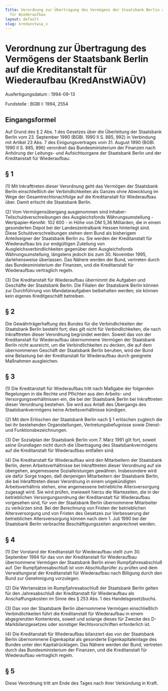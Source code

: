 ```yaml
---
Title: Verordnung zur Übertragung des Vermögens der Staatsbank Berlin auf die Kreditanstalt
  für Wiederaufbau
layout: default
slug: kredanstwia_v
---
```


# Verordnung zur Übertragung des Vermögens der Staatsbank Berlin auf die Kreditanstalt für Wiederaufbau (KredAnstWiAÜV)

Ausfertigungsdatum
:   1994-09-13

Fundstelle
:   BGBl I: 1994, 2554



## Eingangsformel

Auf Grund des § 2 Abs. 1 des Gesetzes über die Überleitung der
Staatsbank Berlin vom 23. September 1990 (BGBl. 1990 II S. 885, 992)
in Verbindung mit Artikel 23 Abs. 7 des Einigungsvertrages vom 31.
August 1990 (BGBl. 1990 II S. 885, 896) verordnet das
Bundesministerium der Finanzen nach Anhörung der Leitungs- und
Aufsichtsorgane der Staatsbank Berlin und der Kreditanstalt für
Wiederaufbau:


## § 1

(1) Mit Inkrafttreten dieser Verordnung geht das Vermögen der
Staatsbank Berlin einschließlich der Verbindlichkeiten als Ganzes ohne
Abwicklung im Wege der Gesamtrechtsnachfolge auf die Kreditanstalt für
Wiederaufbau über. Damit erlischt die Staatsbank Berlin.

(2) Vom Vermögensübergang ausgenommen sind Inhaber-
Teilschuldverschreibungen des Ausgleichsfonds Währungsumstellung -
Wertpapier-KennNr. 102 600 - in Höhe von DM 5,36 Milliarden, die in
einem gesonderten Depot bei der Landeszentralbank Hessen hinterlegt
sind. Diese Schuldverschreibungen stehen dem Bund als bisherigem
Anteilseigner der Staatsbank Berlin zu. Sie werden der Kreditanstalt
für Wiederaufbau bis zur endgültigen Zuteilung von
Ausgleichsverbindlichkeiten gegenüber dem Ausgleichsfonds
Währungsumstellung, längstens jedoch bis zum 30. November 1995,
darlehensweise überlassen. Das Nähere werden der Bund, vertreten durch
das Bundesministerium der Finanzen, und die Kreditanstalt für
Wiederaufbau vertraglich regeln.

(3) Die Kreditanstalt für Wiederaufbau übernimmt die Aufgaben und
Geschäfte der Staatsbank Berlin. Die Filialen der Staatsbank Berlin
können zur Durchführung von Mandataraufgaben beibehalten werden; sie
können kein eigenes Kreditgeschäft betreiben.


## § 2

Die Gewährträgerhaftung des Bundes für die Verbindlichkeiten der
Staatsbank Berlin besteht fort; dies gilt nicht für Verbindlichkeiten,
die nach Inkrafttreten dieser Verordnung begründet werden. Soweit das
von der Kreditanstalt für Wiederaufbau übernommene Vermögen der
Staatsbank Berlin nicht ausreicht, um die Verbindlichkeiten zu decken,
die auf dem übernommenen Geschäft der Staatsbank Berlin beruhen, wird
der Bund eine Belastung bei der Kreditanstalt für Wiederaufbau durch
geeignete Maßnahmen ausgleichen.


## § 3

(1) Die Kreditanstalt für Wiederaufbau tritt nach Maßgabe der
folgenden Regelungen in die Rechte und Pflichten aus den Arbeits- und
Versorgungsverhältnissen ein, die bei der Staatsbank Berlin bei
Inkrafttreten dieser Verordnung bestehen. Sie wird aus Anlaß des
Übergangs des Staatsbankvermögens keine Arbeitsverhältnisse kündigen.

(2) Mit dem Erlöschen der Staatsbank Berlin nach § 1 erlöschen
zugleich die bei ihr bestehenden Organstellungen,
Vertretungsbefugnisse sowie Dienst- und Funktionsbezeichnungen.

(3) Der Sozialplan der Staatsbank Berlin vom 7. März 1991 gilt fort,
soweit seine Grundlagen nicht durch die Übertragung des
Staatsbankvermögens auf die Kreditanstalt für Wiederaufbau entfallen
sind.

(4) Die Kreditanstalt für Wiederaufbau wird den Mitarbeitern der
Staatsbank Berlin, deren Arbeitsverhältnisse bei Inkrafttreten dieser
Verordnung auf sie übergehen, angemessene Sozialleistungen gewähren.
Insbesondere wird sie dafür Sorge tragen, daß denjenigen Mitarbeitern
der Staatsbank Berlin, die bei Inkrafttreten dieser Verordnung in
einem ungekündigten Arbeitsverhältnis stehen, eine angemessene
betriebliche Altersversorgung zugesagt wird. Sie wird prüfen,
inwieweit hierzu die Wartezeiten, die in der betrieblichen
Versorgungsordnung der Kreditanstalt für Wiederaufbau vorgesehen sind,
für von der Staatsbank Berlin übernommene Mitarbeiter zu verkürzen
sind. Bei der Berechnung von Fristen der betrieblichen
Altersversorgung und von Fristen des Gesetzes zur Verbesserung der
betrieblichen Altersversorgung können nach dem 1. Juli 1990 bei der
Staatsbank Berlin verbrachte Beschäftigungszeiten angerechnet werden.


## § 4

(1) Der Vorstand der Kreditanstalt für Wiederaufbau stellt zum 30.
September 1994 für das von der Kreditanstalt für Wiederaufbau
übernommene Vermögen der Staatsbank Berlin einen Rumpfjahresabschluß
auf. Der Rumpfjahresabschluß ist vom Abschlußprüfer zu prüfen und dem
Verwaltungsrat der Kreditanstalt für Wiederaufbau nach Billigung durch
den Bund zur Genehmigung vorzulegen.

(2) Die Wertansätze im Rumpfjahresabschluß der Staatsbank Berlin
gelten für den Jahresabschluß der Kreditanstalt für Wiederaufbau als
Anschaffungskosten im Sinne des § 253 Abs. 1 des Handelsgesetzbuchs.

(3) Das von der Staatsbank Berlin übernommene Vermögen einschließlich
Verbindlichkeiten führt die Kreditanstalt für Wiederaufbau in einem
abgegrenzten Kontenkreis, soweit und solange dieses für Zwecke des
D-Markbilanzgesetzes oder sonstiger Rechtsvorschriften erforderlich
ist.

(4) Die Kreditanstalt für Wiederaufbau bilanziert das von der
Staatsbank Berlin übernommene Eigenkapital als gesonderte
Eigenkapitaleinlage des Bundes unter den Kapitalrücklagen. Das Nähere
werden der Bund, vertreten durch das Bundesministerium der Finanzen,
und die Kreditanstalt für Wiederaufbau vertraglich regeln.


## § 5

Diese Verordnung tritt am Ende des Tages nach ihrer Verkündung in
Kraft.

